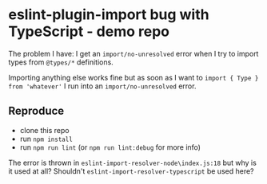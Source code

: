 # eslint-plugin-import bug with TypeScript - demo repo

The problem I have: I get an `import/no-unresolved` error when I try to import types from `@types/*` definitions.

Importing anything else works fine but as soon as I want to `import { Type } from 'whatever'` I run into an `import/no-unresolved` error.

## Reproduce

- clone this repo
- run `npm install`
- run `npm run lint` (or `npm run lint:debug` for more info)

The error is thrown in `eslint-import-resolver-node\index.js:18` but why is it used at all? Shouldn't `eslint-import-resolver-typescript` be used here?